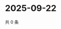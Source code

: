 # 2025-09-22

共 0 条

<!-- BEGIN ZHIHUVIDEO -->
<!-- 最后更新时间 Mon Sep 22 2025 00:11:44 GMT+0800 (China Standard Time) -->

<!-- END ZHIHUVIDEO -->
